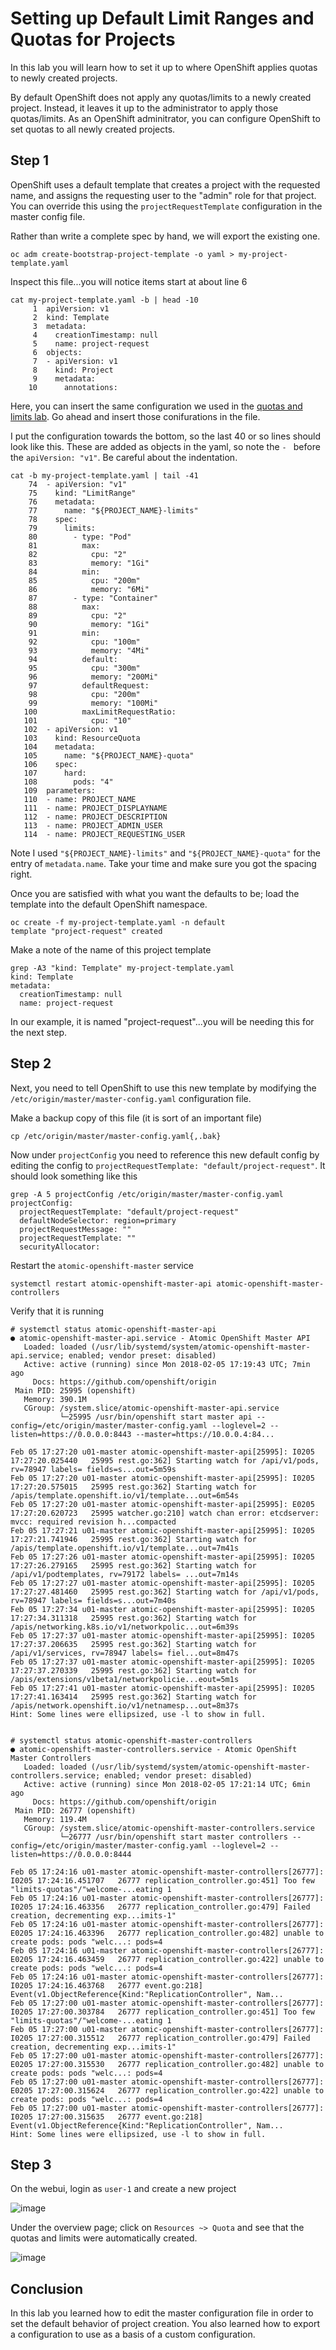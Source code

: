 # Setting up Default Limit Ranges and Quotas for Projects

In this lab you will learn how to set it up to where OpenShift applies quotas to newly created projects.

By default OpenShift does not apply any quotas/limits to a newly created project. Instead, it leaves it up to the administrator to apply those quotas/limits. As an OpenShift adminitrator, you can configure OpenShift to set quotas to all newly created projects.

## Step 1

OpenShift uses a default template that creates a project with the requested name, and assigns the requesting user to the "admin" role for that project. You can override this using the `projectRequestTemplate` configuration in the master config file.

Rather than write a complete spec by hand, we will export the existing one.

```
oc adm create-bootstrap-project-template -o yaml > my-project-template.yaml
```

Inspect this file...you will notice items start at about line 6

```
cat my-project-template.yaml -b | head -10
     1	apiVersion: v1
     2	kind: Template
     3	metadata:
     4	  creationTimestamp: null
     5	  name: project-request
     6	objects:
     7	- apiVersion: v1
     8	  kind: Project
     9	  metadata:
    10	    annotations:
```

Here, you can insert the same configuration we used in the [quotas and limits lab](assigning_limit_ranges_and_quotas.md). Go ahead and insert those conifurations in the file.

I put the configuration towards the bottom, so the last 40 or so lines should look like this. These are added as objects in the yaml, so note the `- ` before the `apiVersion: "v1"`. Be careful about the indentation. 

```
cat -b my-project-template.yaml | tail -41
    74	- apiVersion: "v1"
    75	  kind: "LimitRange"
    76	  metadata:
    77	    name: "${PROJECT_NAME}-limits"
    78	  spec:
    79	    limits:
    80	      - type: "Pod"
    81	        max:
    82	          cpu: "2"
    83	          memory: "1Gi"
    84	        min:
    85	          cpu: "200m"
    86	          memory: "6Mi"
    87	      - type: "Container"
    88	        max:
    89	          cpu: "2"
    90	          memory: "1Gi"
    91	        min:
    92	          cpu: "100m"
    93	          memory: "4Mi"
    94	        default:
    95	          cpu: "300m"
    96	          memory: "200Mi"
    97	        defaultRequest:
    98	          cpu: "200m"
    99	          memory: "100Mi"
   100	        maxLimitRequestRatio:
   101	          cpu: "10"
   102	- apiVersion: v1
   103	  kind: ResourceQuota
   104	  metadata:
   105	    name: "${PROJECT_NAME}-quota"
   106	  spec:
   107	    hard:
   108	      pods: "4"
   109	parameters:
   110	- name: PROJECT_NAME
   111	- name: PROJECT_DISPLAYNAME
   112	- name: PROJECT_DESCRIPTION
   113	- name: PROJECT_ADMIN_USER
   114	- name: PROJECT_REQUESTING_USER
```

Note I used `"${PROJECT_NAME}-limits"` and `"${PROJECT_NAME}-quota"` for the entry of `metadata.name`. Take your time and make sure you got the spacing right.


Once you are satisfied with what you want the defaults to be; load the template into the default OpenShift namespace.

```
oc create -f my-project-template.yaml -n default
template "project-request" created
```

Make a note of the name of this project template

```
grep -A3 "kind: Template" my-project-template.yaml 
kind: Template
metadata:
  creationTimestamp: null
  name: project-request
```

In our example, it is named "project-request"...you will be needing this for the next step.

## Step 2

Next, you need to tell OpenShift to use this new template by modifying the `/etc/origin/master/master-config.yaml` configuration file.

Make a backup copy of this file (it is sort of an important file)

```
cp /etc/origin/master/master-config.yaml{,.bak}
```

Now under `projectConfig` you need to reference this new default config by editing the config to `projectRequestTemplate: "default/project-request"`. It should look something like this

```
grep -A 5 projectConfig /etc/origin/master/master-config.yaml
projectConfig:
  projectRequestTemplate: "default/project-request"
  defaultNodeSelector: region=primary
  projectRequestMessage: ""
  projectRequestTemplate: ""
  securityAllocator:
```

Restart the `atomic-openshift-master` service

```
systemctl restart atomic-openshift-master-api atomic-openshift-master-controllers
```

Verify that it is running

```
# systemctl status atomic-openshift-master-api
● atomic-openshift-master-api.service - Atomic OpenShift Master API
   Loaded: loaded (/usr/lib/systemd/system/atomic-openshift-master-api.service; enabled; vendor preset: disabled)
   Active: active (running) since Mon 2018-02-05 17:19:43 UTC; 7min ago
     Docs: https://github.com/openshift/origin
 Main PID: 25995 (openshift)
   Memory: 390.1M
   CGroup: /system.slice/atomic-openshift-master-api.service
           └─25995 /usr/bin/openshift start master api --config=/etc/origin/master/master-config.yaml --loglevel=2 --listen=https://0.0.0.0:8443 --master=https://10.0.0.4:84...

Feb 05 17:27:20 u01-master atomic-openshift-master-api[25995]: I0205 17:27:20.025440   25995 rest.go:362] Starting watch for /api/v1/pods, rv=78947 labels= fields=s...out=5m59s
Feb 05 17:27:20 u01-master atomic-openshift-master-api[25995]: I0205 17:27:20.575015   25995 rest.go:362] Starting watch for /apis/template.openshift.io/v1/template...out=6m54s
Feb 05 17:27:20 u01-master atomic-openshift-master-api[25995]: E0205 17:27:20.620723   25995 watcher.go:210] watch chan error: etcdserver: mvcc: required revision h...compacted
Feb 05 17:27:21 u01-master atomic-openshift-master-api[25995]: I0205 17:27:21.741946   25995 rest.go:362] Starting watch for /apis/template.openshift.io/v1/template...out=7m41s
Feb 05 17:27:26 u01-master atomic-openshift-master-api[25995]: I0205 17:27:26.279165   25995 rest.go:362] Starting watch for /api/v1/podtemplates, rv=79172 labels= ...out=7m14s
Feb 05 17:27:27 u01-master atomic-openshift-master-api[25995]: I0205 17:27:27.481460   25995 rest.go:362] Starting watch for /api/v1/pods, rv=78947 labels= fields=s...out=7m40s
Feb 05 17:27:34 u01-master atomic-openshift-master-api[25995]: I0205 17:27:34.311318   25995 rest.go:362] Starting watch for /apis/networking.k8s.io/v1/networkpolic...out=6m39s
Feb 05 17:27:37 u01-master atomic-openshift-master-api[25995]: I0205 17:27:37.206635   25995 rest.go:362] Starting watch for /api/v1/services, rv=78947 labels= fiel...out=8m47s
Feb 05 17:27:37 u01-master atomic-openshift-master-api[25995]: I0205 17:27:37.270339   25995 rest.go:362] Starting watch for /apis/extensions/v1beta1/networkpolicie...eout=5m1s
Feb 05 17:27:41 u01-master atomic-openshift-master-api[25995]: I0205 17:27:41.163414   25995 rest.go:362] Starting watch for /apis/network.openshift.io/v1/netnamesp...out=8m37s
Hint: Some lines were ellipsized, use -l to show in full.


# systemctl status atomic-openshift-master-controllers
● atomic-openshift-master-controllers.service - Atomic OpenShift Master Controllers
   Loaded: loaded (/usr/lib/systemd/system/atomic-openshift-master-controllers.service; enabled; vendor preset: disabled)
   Active: active (running) since Mon 2018-02-05 17:21:14 UTC; 6min ago
     Docs: https://github.com/openshift/origin
 Main PID: 26777 (openshift)
   Memory: 119.4M
   CGroup: /system.slice/atomic-openshift-master-controllers.service
           └─26777 /usr/bin/openshift start master controllers --config=/etc/origin/master/master-config.yaml --loglevel=2 --listen=https://0.0.0.0:8444

Feb 05 17:24:16 u01-master atomic-openshift-master-controllers[26777]: I0205 17:24:16.451707   26777 replication_controller.go:451] Too few "limits-quotas"/"welcome-...eating 1
Feb 05 17:24:16 u01-master atomic-openshift-master-controllers[26777]: I0205 17:24:16.463356   26777 replication_controller.go:479] Failed creation, decrementing exp...imits-1"
Feb 05 17:24:16 u01-master atomic-openshift-master-controllers[26777]: E0205 17:24:16.463396   26777 replication_controller.go:482] unable to create pods: pods "welc...: pods=4
Feb 05 17:24:16 u01-master atomic-openshift-master-controllers[26777]: E0205 17:24:16.463459   26777 replication_controller.go:422] unable to create pods: pods "welc...: pods=4
Feb 05 17:24:16 u01-master atomic-openshift-master-controllers[26777]: I0205 17:24:16.463768   26777 event.go:218] Event(v1.ObjectReference{Kind:"ReplicationController", Nam...
Feb 05 17:27:00 u01-master atomic-openshift-master-controllers[26777]: I0205 17:27:00.303784   26777 replication_controller.go:451] Too few "limits-quotas"/"welcome-...eating 1
Feb 05 17:27:00 u01-master atomic-openshift-master-controllers[26777]: I0205 17:27:00.315512   26777 replication_controller.go:479] Failed creation, decrementing exp...imits-1"
Feb 05 17:27:00 u01-master atomic-openshift-master-controllers[26777]: E0205 17:27:00.315530   26777 replication_controller.go:482] unable to create pods: pods "welc...: pods=4
Feb 05 17:27:00 u01-master atomic-openshift-master-controllers[26777]: E0205 17:27:00.315624   26777 replication_controller.go:422] unable to create pods: pods "welc...: pods=4
Feb 05 17:27:00 u01-master atomic-openshift-master-controllers[26777]: I0205 17:27:00.315635   26777 event.go:218] Event(v1.ObjectReference{Kind:"ReplicationController", Nam...
Hint: Some lines were ellipsized, use -l to show in full.

```

## Step 3

On the webui, login as `user-1` and create a new project

![image](images/new-project-template.png)

Under the overview page; click on `Resources ~> Quota` and see that the quotas and limits were automatically created.

![image](images/project-template-completed.png)

## Conclusion

In this lab you learned how to edit the master configuration file in order to set the default behavior of project creation. You also learned how to export a configuration to use as a basis of a custom configuration.
